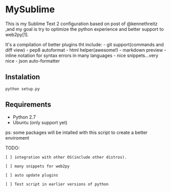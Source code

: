 MySublime
=========

This is my Sublime Text 2 configuration based on post of @kennethreitz ,and my
goal is try to optimize the python experience and better support
to web2py[1].

It's a compilation of better plugins tht include:
    - git support(commands and diff view)
    - pep8 autoformat
    - html helper(awesome!)
    - markdown preview
    - inline notation for syntax errors in many languages
    - nice snippets...very nice
    - json auto-formatter

Instalation
-----------

`python setup.py`

Requirements
--------------
- Python 2.7
- Ubuntu (only support yet)

ps: some packages will be intalled with this script to create a better
enviroment

TODO:

    [ ] integration with other OS(include other distros).

    [ ] many snippets for web2py

    [ ] auto update plugins

    [ ] Test script in earlier versions of python

